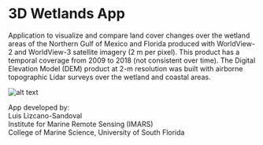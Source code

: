 # 3D Wetlands App
<p>Application to visualize and compare land cover changes over the wetland areas of the Northern Gulf of Mexico and Florida produced with WorldView-2 and WorldView-3 satellite imagery (2 m per pixel). This product has a temporal coverage from 2009 to 2018 (not consistent over time). The Digital Elevation Model (DEM) product at 2-m resolution was built with airborne topographic Lidar surveys over the wetland and coastal areas.</p>

![alt text](https://github.com/luislizcano/3D-wetlands-app/logos/blob/main/USF-Logo2.png)



<p>App developed by:<br>
Luis Lizcano-Sandoval<br>
Institute for Marine Remote Sensing (IMARS)<br>
College of Marine Science, University of South Florida</p>
